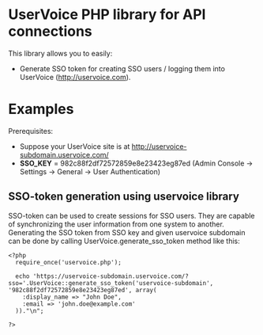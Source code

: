 UserVoice PHP library for API connections
=========================================

This library allows you to easily:
* Generate SSO token for creating SSO users / logging them into UserVoice (http://uservoice.com).

Examples
========

Prerequisites:
* Suppose your UserVoice site is at http://uservoice-subdomain.uservoice.com/
* **SSO\_KEY** = 982c88f2df72572859e8e23423eg87ed (Admin Console -> Settings -> General -> User Authentication)

SSO-token generation using uservoice library
--------------------------------------------

SSO-token can be used to create sessions for SSO users. They are capable of synchronizing the user information from one system to another.
Generating the SSO token from SSO key and given uservoice subdomain can be done by calling UserVoice.generate\_sso\_token method like this:

    <?php
      require_once('uservoice.php');

      echo 'https://uservoice-subdomain.uservoice.com/?sso='.UserVoice::generate_sso_token('uservoice-subdomain', '982c88f2df72572859e8e23423eg87ed', array(
        :display_name => "John Doe",
        :email => 'john.doe@example.com'
      ))."\n";

    ?>